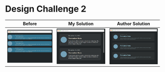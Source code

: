 # Design Challenge 2

Before | My Solution | Author Solution
:-----:|:-----------:|:---------------:
![](problem.png) | ![](my-solution.png) | ![](author-solution.png)